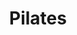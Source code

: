 ---
title: "Pilates"
event_day: "wednesday"
start_time: 2017-08-01T10:30:00Z
end_time: 2017-08-01T11:30:00Z
level: "Mixed Ability"
associate: "Georgia"
price: "£66 for 6 weeks (pre book only)"
room: "Studio"
term: "Ongoing"
---